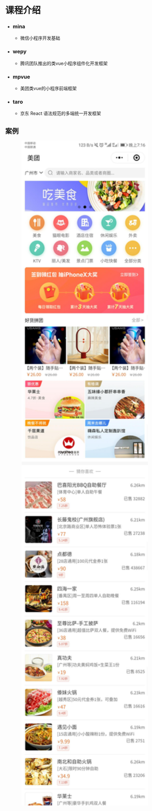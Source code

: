 # 课程介绍

- ### mina

  - 微信小程序开发基础

- ### wepy

  - 腾讯团队推出的类vue小程序组件化开发框架

- ### mpvue

  - 美团类vue的小程序前端框架

- ### taro

  - 京东 React 语法规范的多端统一开发框架


## 案例



<img src="1.jpg" style="display:block;margin:0 auto;"  width="400">


